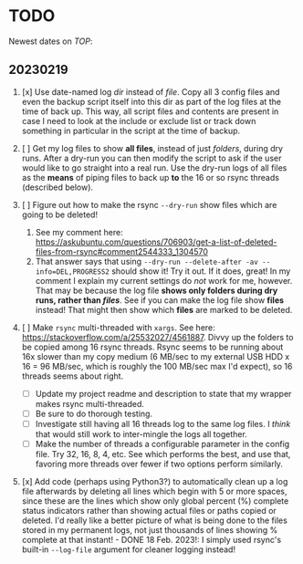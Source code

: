 

# TODO

Newest dates on _TOP_:


## 20230219

1. [x] Use date-named log *dir* instead of *file*. Copy all 3 config files and even the backup script itself into this dir as part of the log files at the time of back up. This way, all script files and contents are present in case I need to look at the include or exclude list or track down something in particular in the script at the time of backup.

1. [ ] Get my log files to show **all files**, instead of just _folders_, during dry runs. After a dry-run you can then modify the script to ask if the user would like to go straight into a real run. Use the dry-run logs of all files as the **means** of piping files to back up **to** the 16 or so rsync threads (described below).

1. [ ] Figure out how to make the rsync `--dry-run` show files which are going to be deleted! 
    1. See my comment here: https://askubuntu.com/questions/706903/get-a-list-of-deleted-files-from-rsync#comment2544333_1304570
    1. That answer says that using `--dry-run --delete-after -av --info=DEL,PROGRESS2` should show it! Try it out. If it does, great! In my comment I explain my current settings do *not* work for me, however. That may be because the log file **shows only folders during dry runs, rather than _files_**. See if you can make the log file show **files** instead! That might then show which **files** are marked to be deleted. 

1. [ ] Make `rsync` multi-threaded with `xargs`. See here: https://stackoverflow.com/a/25532027/4561887. Divvy up the folders to be copied among 16 rsync threads. Rsync seems to be running about 16x slower than my copy medium (6 MB/sec to my external USB HDD x 16 = 96 MB/sec, which is roughly the 100 MB/sec max I'd expect), so 16 threads seems about right. 
    - [ ] Update my project readme and description to state that my wrapper makes rsync multi-threaded. 
    - [ ] Be sure to do thorough testing.
    - [ ] Investigate still having all 16 threads log to the same log files. I *think* that would still work to inter-mingle the logs all together. 
    - [ ] Make the number of threads a configurable parameter in the config file. Try 32, 16, 8, 4, etc. See which performs the best, and use that, favoring more threads over fewer if two options perform similarly. 

1. [x] Add code (perhaps using Python3?) to automatically clean up a log file afterwards by deleting all lines which begin with 5 or more spaces, since these are the lines which show only global percent (%) complete status indicators rather than showing actual files or paths copied or deleted. I'd really like a better picture of what is being done to the files stored in my permanent logs, not just thousands of lines showing % complete at that instant! - DONE 18 Feb. 2023!: I simply used rsync's built-in `--log-file` argument for cleaner logging instead!
